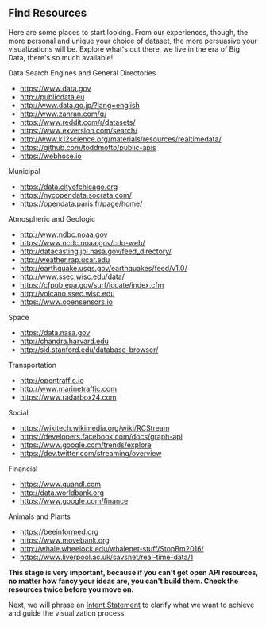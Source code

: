 ## Find Resources

Here are some places to start looking. From our experiences, though, the more personal and unique your choice of dataset, the more persuasive your visualizations will be. Explore what's out there, we live in the era of Big Data, there's so much available!

Data Search Engines and General Directories

- https://www.data.gov
- http://publicdata.eu
- http://www.data.go.jp/?lang=english
- http://www.zanran.com/q/
- https://www.reddit.com/r/datasets/
- https://www.exversion.com/search/
- http://www.k12science.org/materials/resources/realtimedata/
- https://github.com/toddmotto/public-apis
- https://webhose.io

Municipal

- https://data.cityofchicago.org
- https://nycopendata.socrata.com/
- https://opendata.paris.fr/page/home/

Atmospheric and Geologic

- http://www.ndbc.noaa.gov
- https://www.ncdc.noaa.gov/cdo-web/
- http://datacasting.jpl.nasa.gov/feed_directory/
- http://weather.rap.ucar.edu
- http://earthquake.usgs.gov/earthquakes/feed/v1.0/
- http://www.ssec.wisc.edu/data/
- https://cfpub.epa.gov/surf/locate/index.cfm
- http://volcano.ssec.wisc.edu
- https://www.opensensors.io

Space

- https://data.nasa.gov
- http://chandra.harvard.edu
- http://sid.stanford.edu/database-browser/

Transportation

- http://opentraffic.io
- http://www.marinetraffic.com
- https://www.radarbox24.com

Social

- https://wikitech.wikimedia.org/wiki/RCStream
- https://developers.facebook.com/docs/graph-api
- https://www.google.com/trends/explore
- https://dev.twitter.com/streaming/overview

Financial

- https://www.quandl.com
- http://data.worldbank.org
- https://www.google.com/finance

Animals and Plants

- https://beeinformed.org
- https://www.movebank.org
- http://whale.wheelock.edu/whalenet-stuff/StopBm2016/
- https://www.liverpool.ac.uk/savsnet/real-time-data/1

**This stage is very important, because if you can't get open API resources, no matter how fancy your ideas are, you can't build them. Check the resources twice before you move on.**

Next, we will phrase an [Intent Statement](intent.md) to clarify what we want to achieve and guide the visualization process.
